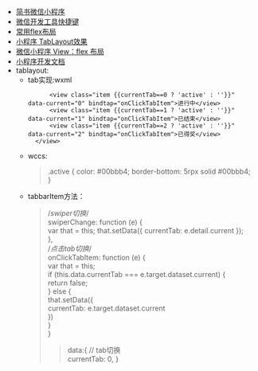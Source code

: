 * [简书微信小程序](https://www.jianshu.com/p/aaef5ceb3936)
* [微信开发工具快捷键](http://blog.csdn.net/harryword/article/details/53643042)
* [常用flex布局](https://www.cnblogs.com/sun8134/p/6395947.html)
* [小程序 TabLayout效果](http://blog.csdn.net/qq_31383345/article/details/52900835)
* [微信小程序 View：flex 布局](https://www.cnblogs.com/sun8134/p/6395947.html)
* [小程序开发文档](https://www.w3cschool.cn/weixinapp/)
* tablayout:
	* tab实现:wxml
		>	
		>	<view styel="backgroundcolor:white;display:flex;">  
			    <view class="item {{currentTab==0 ? 'active' : ''}}" data-current="0" bindtap="onClickTabItem">进行中</view>  
			    <view class="item {{currentTab==1 ? 'active' : ''}}" data-current="1" bindtap="onClickTabItem">已结束</view>  
			    <view class="item {{currentTab==2 ? 'active' : ''}}" data-current="2" bindtap="onClickTabItem">已得奖</view>  
	  		</view>  
	* wccs:
		> .active {
			  color: #00bbb4;
			  border-bottom: 5rpx solid #00bbb4;
			}
	* tabbarItem方法：
		>  
		>  /*swiper切换*/  
		  swiperChange: function (e) {  
		    var that = this;
		    that.setData({ currentTab: e.detail.current });  
		  },  
		  /*点击tab切换*/  
		  onClickTabItem: function (e) {  
		    var that = this;  
		    if (this.data.currentTab === e.target.dataset.current) {  
		      return false;  
		    } else {  
		      that.setData({  
		        currentTab: e.target.dataset.current  
		      })  
		    }  
		  } 
		>> data:{
		>// tab切换  
    	currentTab: 0,
		>}